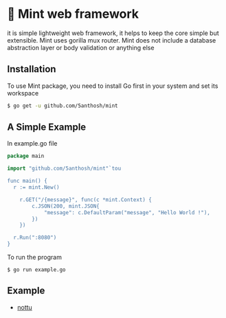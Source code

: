 # 🌿 Mint web framework

it is simple lightweight web framework, it helps to keep the core simple but extensible. Mint uses gorilla mux router.
Mint does not include a database abstraction layer or body validation or anything else

## Installation

To use Mint package, you need to install Go first in your system and set its workspace

```sh
$ go get -u github.com/5anthosh/mint
```

## A Simple Example

In example.go file

```go
package main

import "github.com/5anthosh/mint"`tou

func main() {
  r := mint.New()

	r.GET("/{message}", func(c *mint.Context) {
		c.JSON(200, mint.JSON{
			"message": c.DefaultParam("message", "Hello World !"),
		})
	})

  r.Run(":8080")
}

```

To run the program

```
$ go run example.go
```

## Example

- [nottu](https://github.com/5anthosh/nottu)
